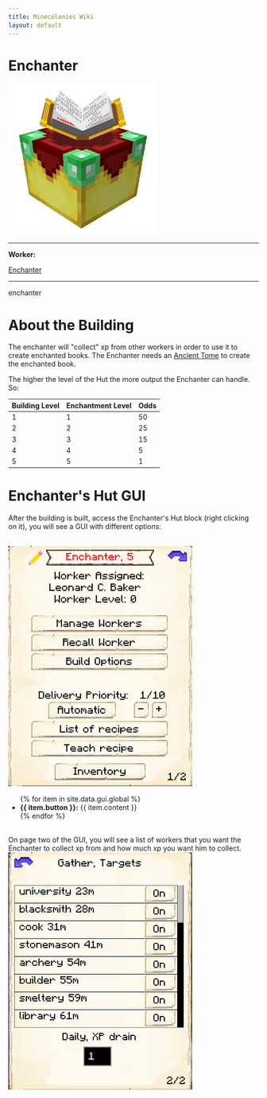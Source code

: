 ```yaml
---
title: Minecolonies Wiki
layout: default
---
```

# Enchanter

<div class="infobox box text-center">
    <img src="../../assets/images/buildings/enchanter.png" alt="Enchanter's Tower" />
    <hr />
    <div class="row section-text text-left">
        <div class="col">
        <p><strong>Worker:</strong></p>
        </div>
        <div class="col">
        <p><a href="../workers/enchanter">Enchanter</a></p>
        </div>
    </div>
    <hr />
    <recipe>enchanter</recipe>
</div>

# About the Building

The enchanter will "collect" xp from other workers in order to use it to create enchanted books. The Enchanter needs an [Ancient Tome](../../source/item/ancient_tome) to create the enchanted book.  

The higher the level of the Hut the more output the Enchanter can handle. So:

| Building Level | Enchantment Level | Odds |
| ----- | ----- | ----- |
| 1 | 1 | 50 |
| 2 | 2 | 25 |
| 3 | 3 | 15 |
| 4 | 4 | 5 |
| 5 | 5 | 1 |

# Enchanter's Hut GUI

After the building is built, access the Enchanter's Hut block (right clicking on it), you will see a GUI with different options:

<br>
<div class="row">
  <div class="col-sm-12 col-md">
    <img src="../../assets/images/gui/enchantergui1.png" class="img-fluid mx-auto" alt="Enchanter's GUI Page 1">
  </div>
  <div class="col-sm-12 col-md">
    <ul>
      {% for item in site.data.gui.global %}
        <li><strong>{{ item.button }}:</strong> {{ item.content }}</li>
      {% endfor %}
    </ul>
  </div>
</div>
<br>
On page two of the GUI, you will see a list of workers that you want the Enchanter to collect xp from and how much xp you want him to collect.
<br> 
 <img src="../../assets/images/gui/enchantergui2.png" alt="Enchanter GUI Page 2" />
